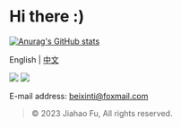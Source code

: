 # Hi there :)

[![Anurag's GitHub stats](https://github-readme-stats.vercel.app/api?username=beixinti)](https://github.com/beixinti/github-readme-stats&show_icons=true)

English | [中文](https://github.com/beixinti/beixinti/blob/main/docs/README_zh_CN.md)

[![](https://img.shields.io/badge/-doante-4CAF50.svg?style=for-the-badge)](https://github.com/beixinti/beixinti/blob/main/docs/donate.md)
[![](https://img.shields.io/badge/-Contact-2196F3.svg?style=for-the-badge)](https://github.com/beixinti/beixinti/blob/main/docs/contact.md)

E-mail address: beixinti@foxmail.com

> © 2023 Jiahao Fu, All rights reserved.  
